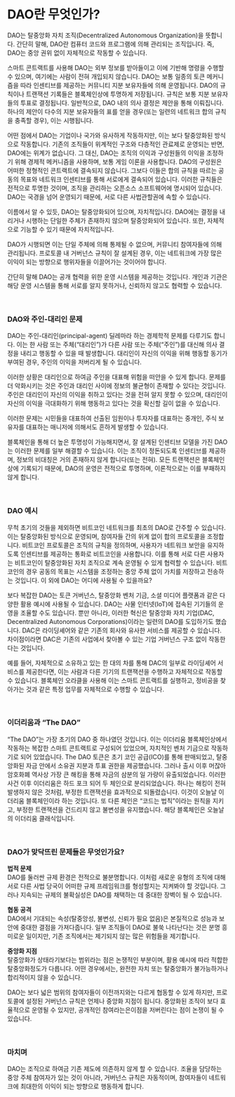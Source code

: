 # **DAO란 무엇인가?**
DAO는 탈중앙화 자치 조직(Decentralized Autonomous Organization)을 뜻합니다. 간단히 말해, DAO란 컴퓨터 코드와 프로그램에 의해 관리되는 조직입니다. 즉, DAO는 중앙 권위 없이 자체적으로 작동할 수 있습니다.

스마트 콘트랙트를 사용해 DAO는 외부 정보를 받아들이고 이에 기반해 명령을 수행할 수 있으며, 여기에는 사람이 전혀 개입되지 않습니다. DAO는 보통 일종의 토큰 메커니즘을 따라 인센티브를 제공하는 커뮤니티 지분 보유자들에 의해 운영됩니다. 
DAO의 규칙이나 트랜잭션 기록들은 블록체인상에 투명하게 저장됩니다. 규칙은 보통 지분 보유자들의 투표로 결정됩니다. 일반적으로, DAO 내의 의사 결정은 제안을 통해 이뤄집니다. 하나의 제안이 다수의 지분 보유자들의 표를 얻을 경우(또는 일련의 네트워크 합의 규칙을 충족할 경우), 이는 시행됩니다.

어떤 점에서 DAO는 기업이나 국가와 유사하게 작동하지만, 이는 보다 탈중앙화된 방식으로 작동합니다. 기존의 조직들이 위계적인 구조와 다층적인 관료제로 운영되는 반면, DAO에는 위계가 없습니다. 그 대신, DAO는 조직의 이익과 구성원들의 이익을 조정하기 위해 경제적 메커니즘을 사용하며, 보통 게임 이론을 사용합니다.
DAO의 구성원은 어떠한 정형적인 콘트랙트에 결속되지 않습니다. 그보다 이들은 합의 규칙을 따르는 공동의 목표와 네트워크 인센티브를 통해 서로에게 결속되어 있습니다. 이러한 규칙들은 전적으로 투명한 것이며, 조직을 관리하는 오픈소스 소프트웨어에 명시되어 있습니다. DAO는 국경을 넘어 운영되기 때문에, 서로 다른 사법관할권에 속할 수 있습니다.

이름에서 알 수 있듯, DAO는 탈중앙화되어 있으며, 자치적입니다. DAO에는 결정을 내리거나 시행하는 단일한 주체가 존재하지 않으며 탈중앙화되어 있습니다. 또한, 자체적으로 기능할 수 있기 때문에 자치적입니다.

DAO가 시행되면 이는 단일 주체에 의해 통제될 수 없으며, 커뮤니티 참여자들에 의해 관리됩니다. 프로토콜 내 거버넌스 규칙이 잘 설계된 경우, 이는 네트워크에 가장 많은 이익이 되는 방향으로 행위자들을 이끌어가는 것이어야 합니다.

간단히 말해 DAO는 공개 협력을 위한 운영 시스템을 제공하는 것입니다. 개인과 기관은 해당 운영 시스템을 통해 서로를 알지 못하거나, 신뢰하지 않고도 협력할 수 있습니다.

<br>

### **DAO와 주인-대리인 문제**
DAO는 주인-대리인(principal-agent) 딜레마라 하는 경제학적 문제를 다루기도 합니다. 이는 한 사람 또는 주체(“대리인”)가 다른 사람 또는 주체(“주인”)를 대신해 의사 결정을 내리고 행동할 수 있을 때 발생합니다. 대리인이 자신의 이익을 위해 행동할 동기가 부여된 경우, 주인의 이익을 저버리게 될 수 있습니다.

이러한 상황은 대리인으로 하여금 주인을 대표해 위험을 떠안을 수 있게 합니다. 문제를 더 악화시키는 것은 주인과 대리인 사이에 정보의 불균형이 존재할 수 있다는 것입니다. 주인은 대리인이 자신의 이익을 취하고 있다는 것을 전혀 알지 못할 수 있으며, 대리인이 자신의 이익을 극대화하기 위해 행동하고 있다는 것을 확신할 길이 없을 수 있습니다.

이러한 문제는 시민들을 대표하여 선출된 임원이나 투자자를 대표하는 중개인, 주식 보유자를 대표하는 매니저에 의해서도 흔하게 발생할 수 있습니다.

블록체인을 통해 더 높은 투명성이 가능해지면서, 잘 설계된 인센티브 모델을 가진 DAO는 이러한 문제를 일부 해결할 수 있습니다. 이는 조직이 정돈되도록 인센티브를 제공하며, 정보의 비대칭은 거의 존재하지 않게 합니다(또는 전혀). 모든 트랜잭션은 블록체인상에 기록되기 때문에, DAO의 운영은 전적으로 투명하며, 이론적으로는 이를 부패하지 않게 합니다.

<br>

### **DAO 예시**
무척 초기의 것들을 제외하면 비트코인 네트워크를 최초의 DAO로 간주할 수 있습니다. 이는 탈중앙화된 방식으로 운영되며, 참여자들 간의 위계 없이 합의 프로토콜을 조정합니다. 
비트코인 프로토콜은 조직의 규칙을 정의하며, 사용자가 네트워크 보안을 유지하도록 인센티브를 제공하는 통화로 비트코인을 사용합니다. 이를 통해 서로 다른 사용자는 비트코인이 탈중앙화된 자치 조직으로 계속 운영될 수 있게 협력할 수 있습니다.
비트코인의 경우 공동의 목표는 시스템을 조정하는 중앙 주체 없이 가치를 저장하고 전송하는 것입니다. 이 외에 DAO는 어디에 사용될 수 있을까요?

보다 복잡한 DAO는 토큰 거버넌스, 탈중앙화 벤처 기금, 소셜 미디어 플랫폼과 같은 다양한 활용 예시에 사용될 수 있습니다. DAO는 사물 인터넷(IoT)에 접속된 기기들의 운영을 조율할 수도 있습니다.
뿐만 아니라, 이러한 혁신은 탈중앙화 자치 기업(DAC, Decentralized Autonomous Corporations)이라는 일련의 DAO를 도입하기도 했습니다. DAC은 라이딩셰어와 같은 기존의 회사와 유사한 서비스를 제공할 수 있습니다. 차이점이라면 DAC은 기존의 사업에서 찾아볼 수 있는 기업 거버넌스 구조 없이 작동한다는 것입니다.

예를 들어, 자체적으로 소유하고 있는 한 대의 차를 통해 DAC의 일부로 라이딩셰어 서비스를 제공한다면, 이는 사람과 다른 기기의 트랜잭션을 수행하고 자체적으로 작동할 수 있습니다. 블록체인 오라클을 사용해 이는 스마트 콘트랙트를 실행하고, 정비공을 찾아가는 것과 같은 특정 업무를 자체적으로 수행할 수 있습니다.

<br>

### **이더리움과 “The DAO”**
“The DAO”는 가장 초기의 DAO 중 하나였던 것입니다. 이는 이더리움 블록체인상에서 작동하는 복잡한 스마트 콘트랙트로 구성되어 있었으며, 자치적인 벤처 기금으로 작동하기로 되어 있었습니다.
The DAO 토큰은 초기 코인 공급(ICO)를 통해 판매되었고, 탈중앙화된 자금 안에서 소유권 지분과 투표 권한을 제공했습니다. 그러나 출시 이후 머잖아 암호화폐 역사상 가장 큰 해킹을 통해 자금의 삼분의 일 가량이 유출되었습니다.
이러한 사건 이후 이더리움은 하드 포크 되어 두 체인으로 분리되었습니다. 하나는 해킹이 전혀 발생하지 않은 것처럼, 부정한 트랜잭션을 효과적으로 되돌렸습니다. 이것이 오늘날 이더리움 블록체인이라 하는 것입니다. 또 다른 체인은 “코드는 법칙”이라는 원칙을 지키고, 부정한 트랜잭션을 건드리지 않고 불변성을 유지했습니다. 해당 블록체인은 오늘날의 이더리움 클래식입니다.

<br>

### **DAO가 맞닥뜨린 문제들은 무엇인가요?**
**법적 문제** <br>
DAO를 둘러싼 규제 환경은 전적으로 불분명합니다. 이처럼 새로운 유형의 조직에 대해 서로 다른 사법 당국이 어떠한 규제 프레임워크를 형성할지는 지켜봐야 할 것입니다. 그러나 지속되는 규제의 불확실성은 DAO를 채택하는 데 중대한 장벽이 될 수 있습니다.

**협동 공격** <br>
DAO에서 기대되는 속성(탈중앙성, 불변성, 신뢰가 필요 없음)은 본질적으로 성능과 보안에 중대한 결점을 가져다줍니다. 일부 조직들이 DAO로 불쑥 나타난다는 것은 분명 흥미로운 일이지만, 기존 조직에서는 제기되지 않는 많은 위험들을 제기합니다.

**중앙화 지점** <br>
탈중앙화가 상태라기보다는 범위라는 점은 논쟁적인 부분이며, 활용 예시에 따라 적합한 탈중앙화정도가 다릅니다. 어떤 경우에서는, 완전한 자치 또는 탈중앙화가 불가능하거나 합리적이지 않을 수 있습니다.

DAO는 보다 넓은 범위의 참여자들이 이전까지와는 다르게 협동할 수 있게 하지만, 프로토콜에 설정된 거버넌스 규칙은 언제나 중앙화 지점이 됩니다. 중앙화된 조직이 보다 효율적으로 운영될 수 있지만, 공개적인 참여라는은이점을 저버린다는 점이 논쟁이 될 수 있습니다.

<br>

### **마치며** 
DAO는 조직으로 하여금 기존 제도에 의존하지 않게 할 수 있습니다. 조율을 담당하는 중앙 주체 참여자가 있는 것이 아니라, 거버넌스 규칙은 자동적이며, 참여자들이 네트워크에 최대한의 이익이 되는 방향으로 행동하게 합니다.